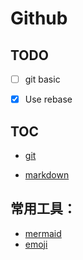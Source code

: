 # Github

## TODO

- [ ] git basic

- [x] Use rebase

## TOC

- [git](git.md)

- [markdown](markdown.md)

## 常用工具：

- [mermaid](https://mermaid-js.github.io/mermaid/#/gitgraph)
- [emoji](https://gist.github.com/rxaviers/7360908)